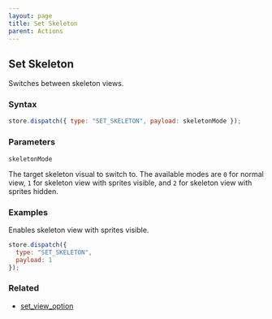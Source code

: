 ```yaml
---
layout: page
title: Set Skeleton
parent: Actions
---
```


## Set Skeleton

Switches between skeleton views.

### Syntax

```js
store.dispatch({ type: "SET_SKELETON", payload: skeletonMode });
```

### Parameters

`skeletonMode`

The target skeleton visual to switch to. The available modes are `0` for normal view, `1` for skeleton view with sprites visible, and `2` for skeleton view with sprites hidden.

### Examples

Enables skeleton view with sprites visible.

```js
store.dispatch({
  type: "SET_SKELETON",
  payload: 1
});
```

### Related

- [set_view_option](./set_view_option.md)
